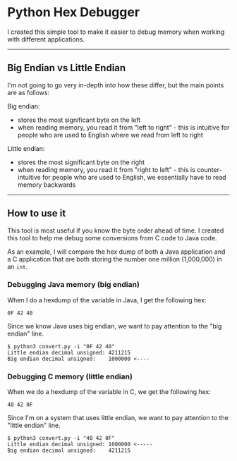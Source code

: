 # Python Hex Debugger

I created this simple tool to make it easier to debug memory when working with different applications.

---

## Big Endian vs Little Endian

I'm not going to go very in-depth into how these differ, but the main points are as follows:

Big endian:
- stores the most significant byte on the left
- when reading memory, you read it from "left to right" - this is intuitive for people who are used to English where we read from left to right

Little endian:
- stores the most significant byte on the right
- when reading memory, you read it from "right to left" - this is counter-intuitive for people who are used to English, we essentially have to read memory backwards

---

## How to use it
This tool is most useful if you know the byte order ahead of time. I created this tool to help me debug some conversions from C code to Java code.

As an example, I will compare the hex dump of both a Java application and a C application that are both storing the number one million (1,000,000) in an `int`.

### Debugging Java memory (big endian)

When I do a hexdump of the variable in Java, I get the following hex:
```
0F 42 40
```

Since we know Java uses big endian, we want to pay attention to the "big endian" line.
```
$ python3 convert.py -i "0F 42 40"
Little endian decimal unsigned: 4211215
Big endian decimal unsigned:    1000000 <----
```

### Debugging C memory (little endian)

When we do a hexdump of the variable in C, we get the following hex:
```
40 42 0F
```

Since I'm on a system that uses little endian, we want to pay attention to the "little endian" line.
```
$ python3 convert.py -i "40 42 0F"
Little endian decimal unsigned: 1000000 <-----
Big endian decimal unsigned:    4211215
```
